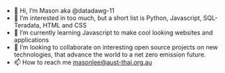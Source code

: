 - 👋 Hi, I’m Mason aka @datadawg-11
- 👀 I’m interested in too much, but a short list is Python, Javascript, SQL-Teradata, HTML and CSS
- 🌱 I’m currently learning Javascript to make cool looking websites and applications
- 💞️ I’m looking to collaborate on interesting open source projects on new technologies, that advance the world to a net zero emission future. 
- 📫 How to reach me masonlee@aust-thai.org.au


